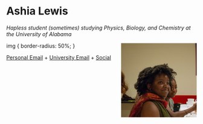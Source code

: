 # Ashia Lewis

_Hapless student (sometimes) studying Physics, Biology, and Chemistry at the University of Alabama_ 

<img src="self_photograph.png" alt="self-photograph" width="200" align ="right"/>

img {
  border-radius: 50%;
}

[Personal Email](mailto:pantagruelspendulum@protonmail.com) + [University Email](mailto:atlewis5@crimson.ua.edu.com) + [Social](https://www.goodreads.com/user/show/25702327-ash)
